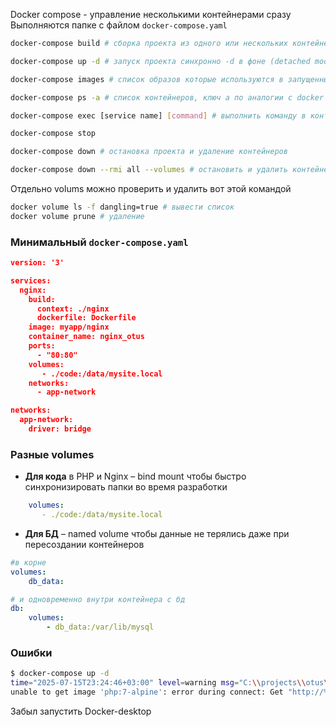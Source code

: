 Docker compose - управление несколькими контейнерами сразу
Выполняются папке с файлом `docker-compose.yaml`
```bash
docker-compose build # сборка проекта из одного или нескольких контейнеров

docker-compose up -d # запуск проекта синхронно -d в фоне (detached mode)

docker-compose images # список образов которые используются в запущенных контейнерах

docker-compose ps -a # список контейнеров, ключ а по аналогии с docker ps

docker-compose exec [service name] [command] # выполнить команду в контейнере(по аналогии с командой docker)

docker-compose stop

docker-compose down # остановка проекта и удаление контейнеров

docker-compose down --rmi all --volumes # остановить и удалить контейнера(containers), образа(images) и хранилища(volums) связанные с данным docker-compose
```

Отдельно volums можно проверить и удалить вот этой командой
```bash
docker volume ls -f dangling=true # вывести список
docker volume prune # удаление
```


### Минимальный `docker-compose.yaml`
```json
version: '3'

services:
  nginx:
    build:
      context: ./nginx
      dockerfile: Dockerfile
    image: myapp/nginx
    container_name: nginx_otus
    ports:
      - "80:80"
    volumes:
       - ./code:/data/mysite.local
    networks:
      - app-network

networks:
  app-network:
    driver: bridge
```

### Разные volumes
- **Для кода** в PHP и Nginx – bind mount чтобы быстро синхронизировать папки во время разработки
```yaml
    volumes:
       - ./code:/data/mysite.local
```
- **Для БД** – named volume чтобы данные не терялись даже при пересоздании контейнеров
```yaml
#в корне
volumes: 
	db_data:

# и одновременно внутри контейнера с бд
db:
	volumes: 
		- db_data:/var/lib/mysql
```


### Ошибки
```bash
$ docker-compose up -d
time="2025-07-15T23:24:46+03:00" level=warning msg="C:\\projects\\otus\\final_work\\investor-portfolio\\docker-compose.yml: the attribute `version` is obsolete, it will be ignored, please remove it to avoid potential confusion"
unable to get image 'php:7-alpine': error during connect: Get "http://%2F%2F.%2Fpipe%2FdockerDesktopLinuxEngine/v1.48/images/php:7-alpine/json": open //./pipe/dockerDesktopLinuxEngine: The system cannot find the file specified.
```

Забыл запустить Docker-desktop